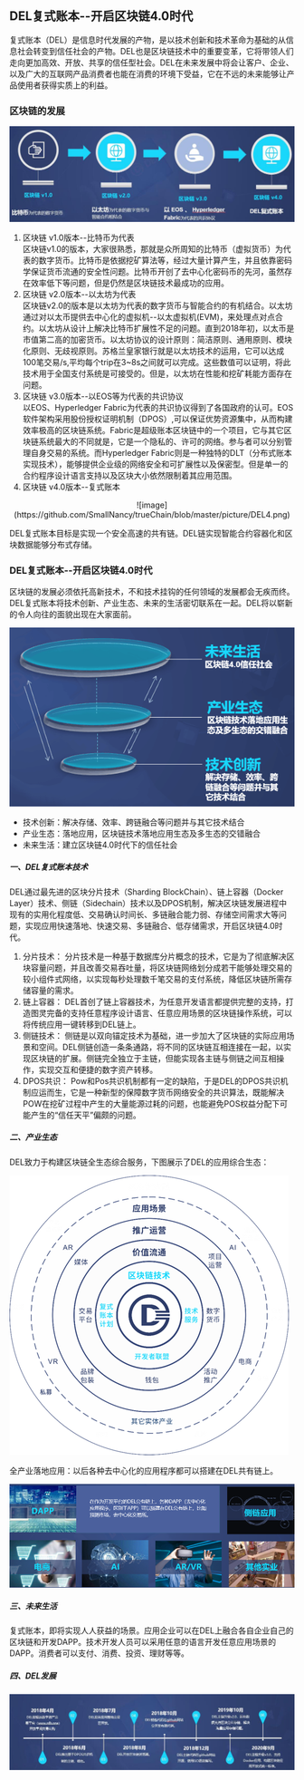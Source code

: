 ## DEL复式账本--开启区块链4.0时代
 复式账本（DEL）是信息时代发展的产物，是以技术创新和技术革命为基础的从信息社会转变到信任社会的产物。DEL也是区块链技术中的重要变革，它将带领人们走向更加高效、开放、共享的信任型社会。DEL在未来发展中将会让客户、企业、以及广大的互联网产品消费者也能在消费的环境下受益，它在不远的未来能够让产品使用者获得实质上的利益。<br>
 
### 区块链的发展

![image](https://github.com/SmallNancy/trueChain/blob/master/picture/dev.jpg)

 1. 区块链 v1.0版本--比特币为代表 <br>
   区块链v1.0的版本，大家很熟悉，那就是众所周知的比特币（虚拟货币）为代表的数字货币。比特币是依据挖矿算法等，经过大量计算产生，并且依靠密码学保证货币流通的安全性问题。比特币开创了去中心化密码币的先河，虽然存在效率低下等问题，但是仍然是区块链技术最成功的应用。
2. 区块链 v2.0版本--以太坊为代表<br>
   区块链v2.0的版本是以太坊为代表的数字货币与智能合约的有机结合。以太坊通过对以太币提供去中心化的虚拟机--以太虚拟机(EVM)，来处理点对点合约。以太坊从设计上解决比特币扩展性不足的问题。直到2018年初，以太币是市值第二高的加密货币。以太坊协议的设计原则：简洁原则、通用原则、模块化原则、无歧视原则。苏格兰皇家银行就是以太坊技术的运用，它可以达成100笔交易/s,平均每个trip在3~8s之间就可以完成。这些数值可以证明，将此技术用于全国支付系统是可接受的。但是，以太坊在性能和挖矿耗能方面存在问题。
3. 区块链 v3.0版本--以EOS等为代表的共识协议<br>
 以EOS、Hyperledger Fabric为代表的共识协议得到了各国政府的认可。EOS软件架构采用股份授权证明机制（DPOS）,可以保证优势资源集中，从而构建效率极高的区块链系统。Fabric是超级账本区块链中的一个项目，它与其它区块链系统最大的不同就是，它是一个隐私的、许可的网络。参与者可以分别管理自身交易的系统。而Hyperledger Fabric则是一种独特的DLT（分布式账本实现技术），能够提供企业级的网络安全和可扩展性以及保密型。但是单一的合约程序设计语言支持以及区块大小依然限制着其应用范围。
4. 区块链 v4.0版本--复式账本 <br>

 <center>![image](https://github.com/SmallNancy/trueChain/blob/master/picture/DEL4.png)</center>

DEL复式账本目标是实现一个安全高速的共有链。DEL链实现智能合约容器化和区块数据能够分布式存储。

### DEL复式账本--开启区块链4.0时代 
区块链的发展必须依托高新技术，不和技术挂钩的任何领域的发展都会无疾而终。DEL复式账本将技术创新、产业生态、未来的生活密切联系在一起。DEL将以崭新的令人向往的面貌出现在大家面前。

![image](https://github.com/SmallNancy/trueChain/blob/master/picture/img11.png)

- 技术创新：解决存储、效率、跨链融合等问题并与其它技术结合
- 产业生态：落地应用，区块链技术落地应用生态及多生态的交错融合
- 未来生活：建立区块链4.0时代下的信任社会 <br>
##### 一、DEL复式账本技术
DEL通过最先进的区块分片技术（Sharding BlockChain）、链上容器（Docker Layer）技术、侧链（Sidechain）技术以及DPOS机制，解决区块链发展进程中现有的实用化程度低、交易确认时间长、多链融合能力弱、存储空间需求大等问题，实现应用快速落地、快速交易、多链融合、低存储需求，开启区块链4.0时代。
1. 分片技术：
   分片技术是一种基于数据库分片概念的技术，它是为了彻底解决区块容量问题，并且改善交易吞吐量，将区块链网络划分成若干能够处理交易的较小组件式网络，以实现每秒处理数千笔交易的支付系统，降低区块链所需存储容量的需求。
2. 链上容器：
 DEL首创了链上容器技术，为任意开发语言都提供完整的支持，打造图灵完备的支持任意程序设计语言、任意应用场景的区块链操作系统，可以将传统应用一键转移到DEL链上。
3. 侧链技术：
侧链是以双向锚定技术为基础，进一步加大了区块链的实际应用场景和空间。DEL侧链创造一条条通路，将不同的区块链互相连接在一起，以实现区块链的扩展。侧链完全独立于主链，但能实现各主链与侧链之间互相操作，实现交互和便捷的数字资产转移。
4. DPOS共识：
Pow和Pos共识机制都有一定的缺陷，于是DEL的DPOS共识机制应运而生，它是一种新型的保障数字货币网络安全的共识算法，既能解决POW在挖矿过程中产生的大量能源过耗的问题，也能避免POS权益分配下可能产生的“信任天平”偏颇的问题。

##### 二、产业生态
DEL致力于构建区块链全生态综合服务，下图展示了DEL的应用综合生态：

![image](https://github.com/SmallNancy/trueChain/blob/master/picture/QQ%E5%9B%BE%E7%89%8720180712112704.png)

全产业落地应用：以后各种去中心化的应用程序都可以搭建在DEL共有链上。

![image](https://github.com/SmallNancy/trueChain/blob/master/picture/other.png)

##### 三、未来生活
复式账本，即将实现人人获益的场景。应用企业可以在DEL上融合各自企业自己的区块链和开发DAPP。技术开发人员可以采用任意的语言开发任意应用场景的DAPP。消费者可以支付、消费、投资、理财等等。
##### 四、DEL发展

![image](https://github.com/SmallNancy/trueChain/blob/master/picture/QQ%E5%9B%BE%E7%89%8720180712112733.jpg)
